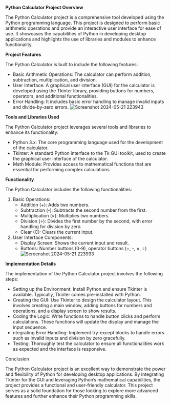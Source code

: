  **Python Calculator Project Overview**

The Python Calculator project is a comprehensive tool developed using the Python programming language. This project is designed to perform basic arithmetic operations and provide an interactive user interface for ease of use. It showcases the capabilities of Python in developing desktop applications and highlights the use of libraries and modules to enhance functionality.

 **Project Features**

The Python Calculator is built to include the following features:

- Basic Arithmetic Operations: The calculator can perform addition, subtraction, multiplication, and division.
- User Interface: A graphical user interface (GUI) for the calculator is developed using the Tkinter library, providing buttons for numbers, operators, and additional functionalities.
- Error Handling: It includes basic error handling to manage invalid inputs and divide-by-zero errors.
  ![Screenshot 2024-05-21 223943](https://github.com/Ayan5204/Python-Calculator/assets/159412268/4bee0ee1-8bfc-478f-bdd7-2492de6efdf0)



**Tools and Libraries Used**

The Python Calculator project leverages several tools and libraries to enhance its functionality:

- Python 3.x: The core programming language used for the development of the calculator.
- Tkinter: A standard Python interface to the Tk GUI toolkit, used to create the graphical user interface of the calculator.
- Math Module: Provides access to mathematical functions that are essential for performing complex calculations.

**Functionality**

The Python Calculator includes the following functionalities:

1. Basic Operations:
   - Addition (+): Adds two numbers.
   - Subtraction (-): Subtracts the second number from the first.
   - Multiplication (×): Multiplies two numbers.
   - Division (÷): Divides the first number by the second, with error handling for division by zero.
   - Clear (C): Clears the current input.
2. User Interface Components:
   - Display Screen: Shows the current input and result.
   - Buttons: Number buttons (0-9), operator buttons (+, -, ×, ÷)
    ![Screenshot 2024-05-21 223933](https://github.com/Ayan5204/Python-Calculator/assets/159412268/cd08f5aa-bfc5-4162-920a-8ed0bc6774e8)


**Implementation Details**

The implementation of the Python Calculator project involves the following steps:

- Setting up the Environment: Install Python and ensure Tkinter is available. Typically, Tkinter comes pre-installed with Python.
- Creating the GUI: Use Tkinter to design the calculator layout. This involves creating a main window, adding buttons for numbers and operations, and a display screen to show results.
- Coding the Logic: Write functions to handle button clicks and perform calculations. These functions will update the display and manage the input sequence.
- ntegrating Error Handling: Implement try-except blocks to handle errors such as invalid inputs and division by zero gracefully.
- Testing: Thoroughly test the calculator to ensure all functionalities work as expected and the interface is responsive.

 Conclusion

The Python Calculator project is an excellent way to demonstrate the power and flexibility of Python for developing desktop applications. By integrating Tkinter for the GUI and leveraging Python’s mathematical capabilities, the project provides a functional and user-friendly calculator. This project serves as a solid foundation for those looking to explore more advanced features and further enhance their Python programming skills.
